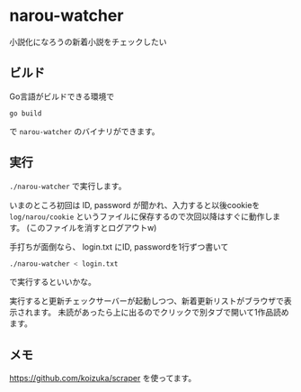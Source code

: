 # narou-watcher
小説化になろうの新着小説をチェックしたい

## ビルド
Go言語がビルドできる環境で

`go build`

で `narou-watcher` のバイナリができます。

## 実行
`./narou-watcher` で実行します。

いまのところ初回は ID, password が聞かれ、入力すると以後cookieを `log/narou/cookie` というファイルに保存するので次回以降はすぐに動作します。
(このファイルを消すとログアウトw)

手打ちが面倒なら、 login.txt にID, passwordを1行ずつ書いて
```bash
./narou-watcher < login.txt
```
で実行するといいかな。

実行すると更新チェックサーバーが起動しつつ、新着更新リストがブラウザで表示されます。
未読があったら上に出るのでクリックで別タブで開いて1作品読めます。

## メモ

https://github.com/koizuka/scraper を使ってます。
